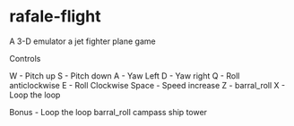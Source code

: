 # rafale-flight
 A 3-D emulator a jet fighter plane game


Controls

W - Pitch up
S - Pitch down
A - Yaw Left
D - Yaw right
Q - Roll anticlockwise
E - Roll Clockwise
Space - Speed increase
Z - barral_roll
X - Loop the loop


Bonus -
Loop the loop
barral_roll
campass
ship
tower
